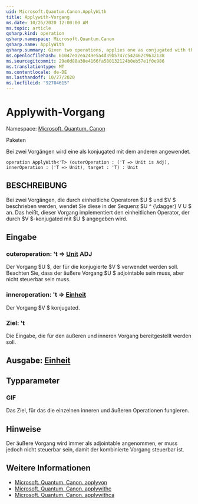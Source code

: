 ```yaml
---
uid: Microsoft.Quantum.Canon.ApplyWith
title: Applywith-Vorgang
ms.date: 10/26/2020 12:00:00 AM
ms.topic: article
qsharp.kind: operation
qsharp.namespace: Microsoft.Quantum.Canon
qsharp.name: ApplyWith
qsharp.summary: Given two operations, applies one as conjugated with the other.
ms.openlocfilehash: 61047ea2ea249e5a4d39b5747c542462c9632138
ms.sourcegitcommit: 29e0d88a30e4166fa580132124b0eb57e1f0e986
ms.translationtype: MT
ms.contentlocale: de-DE
ms.lasthandoff: 10/27/2020
ms.locfileid: "92704615"
---
```

# <a name="applywith-operation"></a>Applywith-Vorgang

Namespace: [Microsoft. Quantum. Canon](xref:Microsoft.Quantum.Canon)

Paketen [](https://nuget.org/packages/)


Bei zwei Vorgängen wird eine als konjugated mit dem anderen angewendet.

```qsharp
operation ApplyWith<'T> (outerOperation : ('T => Unit is Adj), innerOperation : ('T => Unit), target : 'T) : Unit
```


## <a name="description"></a>BESCHREIBUNG

Bei zwei Vorgängen, die durch einheitliche Operatoren $U $ und $V $ beschrieben werden, wendet Sie diese in der Sequenz $U ^ {\dagger} V U $ an. Das heißt, dieser Vorgang implementiert den einheitlichen Operator, der durch $V $-konjugated mit $U $ angegeben wird.

## <a name="input"></a>Eingabe

### <a name="outeroperation--t--unit-adj"></a>outeroperation: 't => [Unit](xref:microsoft.quantum.lang-ref.unit) ADJ

Der Vorgang $U $, der für die konjugierte $V $ verwendet werden soll. Beachten Sie, dass der äußere Vorgang $U $ adjointable sein muss, aber nicht steuerbar sein muss.


### <a name="inneroperation--t--unit"></a>inneroperation: 't => [Einheit](xref:microsoft.quantum.lang-ref.unit) 

Der Vorgang $V $ konjugated.


### <a name="target--t"></a>Ziel: 't

Die Eingabe, die für den äußeren und inneren Vorgang bereitgestellt werden soll.



## <a name="output--unit"></a>Ausgabe: [Einheit](xref:microsoft.quantum.lang-ref.unit)



## <a name="type-parameters"></a>Typparameter

### <a name="t"></a>GIF

Das Ziel, für das die einzelnen inneren und äußeren Operationen fungieren.

## <a name="remarks"></a>Hinweise

Der äußere Vorgang wird immer als adjointable angenommen, er muss jedoch nicht steuerbar sein, damit der kombinierte Vorgang steuerbar ist.

## <a name="see-also"></a>Weitere Informationen

- [Microsoft. Quantum. Canon. applyvon](xref:Microsoft.Quantum.Canon.ApplyWithA)
- [Microsoft. Quantum. Canon. applywithc](xref:Microsoft.Quantum.Canon.ApplyWithC)
- [Microsoft. Quantum. Canon. applywithca](xref:Microsoft.Quantum.Canon.ApplyWithCA)